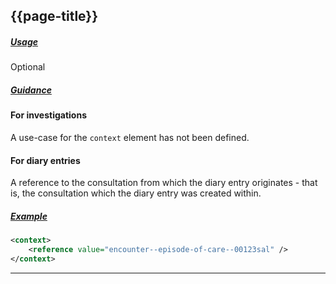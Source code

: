 ## {{page-title}}

<h5><ins>Usage</ins></h5>

<span class="mro-circle optional" title="Optional"></span> Optional


<h5><ins>Guidance</ins></h5>

#### For investigations

A use-case for the `context` element has not been defined.

#### For diary entries

A reference to the consultation from which the diary entry originates - that is, the consultation which the diary entry was created within.

<h5><ins>Example</ins></h5>

```xml
<context>
    <reference value="encounter--episode-of-care--00123sal" />
</context>
```

---